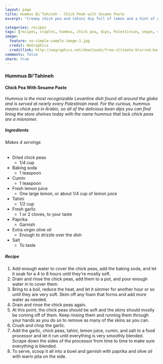 ```yaml
---
layout: page
title: Hummus Bi'Tahineh · Chick Peak with Sesame Paste
excerpt: "Creamy chick pea and tahini dip full of lemon and a hint of garlic."

categories: recipes
tags: [recipes, staples, hummus, chick pea, dips, Palestinian, vegan, vegetarian]
image:
  feature: so-simple-sample-image-1.jpg
  credit: WeGraphics
  creditlink: http://wegraphics.net/downloads/free-ultimate-blurred-background-pack/
comments: false
share: true
---
```


### Hummus Bi'Tahineh
#### Chick Pea With Sesame Paste

*Hummus is the most recognizable Levantine dish found all around the globe and is served at nearly every Palestinian meal. For the curious, hummus means chick pea in Arabic, so all of the delicious bean dips you can find lining the store shelves today with the name hummus that lack chick peas are a misnomer.*

##### Ingredients
###### Makes 4 servings

* Dried chick peas
  - 1/4 cup
* Baking soda
  - 1 teaspoon
* Cumin
  - 1 teaspoon
* Fresh lemon juice
  - One large lemon, or about 1/4 cup of lemon juice
* Tahini
  - 1/2 cup
* Fresh garlic
  - 1 or 2 cloves, to your taste
* Paprika
  - Garnish
* Extra virgin olive oil
  - Enough to drizzle over the dish
* Salt
  - To taste

##### Recipe
1. Add enough water to cover the chick peas, add the baking soda, and let it soak for a  4 to 8 hours until they're mostly soft.
2. Drain and rinse the chick peas, add them to a pot, and pour enough water in to cover them.
3. Bring to a boil, reduce the heat, and let it simmer for another hour or so until they are very soft. Skim off any foam that forms and add more water as needed.
4. Drain and rinse the chick peas again.
5. At this point, the chick peas should be soft and the skins should mostly be coming off of them. Keep rinsing them and running them through your hands as you do so to remove as many of the skins as you can.
6. Crush and chop the garlic.
7. Add the garlic, chick peas, tahini, lemon juice, cumin, and salt to a food processor and let it run until everything is very smoothly blended. Scrape down the sides of the processor from time to time to make sure everything is blended.
8. To serve, scoop it all into a bowl and garnish with paprika and olive oil with warm pita on the side.

